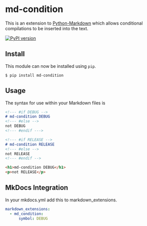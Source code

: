 # md-condition

This is an extension to [Python-Markdown](https://python-markdown.github.io)
which allows conditional compilations to be inserted into the text.

[![PyPI version](https://badge.fury.io/py/md-condition.svg)](https://badge.fury.io/py/md-condition)

## Install
This module can now be installed using `pip`.

```
$ pip install md-condition
```

## Usage

The syntax for use within your Markdown files is

```md
<!--- #if DEBUG -->
# md-condition DEBUG
<!--- #else -->
not DEBUG
<!--- #endif --->

<!--- #if RELEASE -->
# md-condition RELEASE
<!--- #else -->
not RELEASE
<!--- #endif -->
```

```html
<h1>md-condition DEBUG</h1>
<p>not RELEASE</p>
```

## MkDocs Integration

In your mkdocs.yml add this to markdown_extensions.

```yaml
markdown_extensions:
  - md_condition:
      symbol: DEBUG
```
